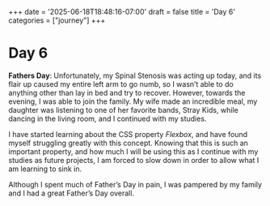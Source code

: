 +++
date = '2025-06-18T18:48:16-07:00'
draft = false
title = 'Day 6'
categories = ["journey"]
+++
# Day 6

**Fathers Day**: Unfortunately, my Spinal Stenosis was acting up today, and its flair up caused my entire left arm to go numb, so I wasn’t able to do anything other than lay in bed and try to recover. However, towards the evening, I was able to join the family. My wife made an incredible meal, my daughter was listening to one of her favorite bands, Stray Kids, while dancing in the living room, and I continued with my studies. 

I have started learning about the CSS property *Flexbox*, and have found myself struggling greatly with this concept. Knowing that this is such an important property, and how much I will be using this as I continue with my studies as future projects, I am forced to slow down in order to allow what I am learning to sink in. 

Although I spent much of Father’s Day in pain, I was pampered by my family and I had a great Father’s Day overall.
